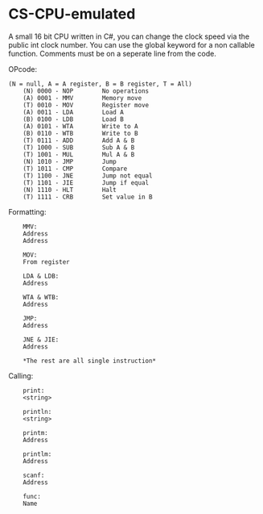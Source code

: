 # CS-CPU-emulated

A small 16 bit CPU written in C#, you can change the clock speed via the public int clock number.
You can use the global keyword for a non callable function.
Comments must be on a seperate line from the code.

OPcode:
```
(N = null, A = A register, B = B register, T = All)
    (N) 0000 - NOP        No operations
    (A) 0001 - MMV        Memory move
    (T) 0010 - MOV        Register move
    (A) 0011 - LDA        Load A
    (B) 0100 - LDB        Load B
    (A) 0101 - WTA        Write to A
    (B) 0110 - WTB        Write to B
    (T) 0111 - ADD        Add A & B
    (T) 1000 - SUB        Sub A & B
    (T) 1001 - MUL        Mul A & B
    (N) 1010 - JMP        Jump
    (T) 1011 - CMP        Compare
    (T) 1100 - JNE        Jump not equal
    (T) 1101 - JIE        Jump if equal
    (N) 1110 - HLT        Halt
    (T) 1111 - CRB        Set value in B
```

Formatting:
```
    MMV:
    Address
    Address

    MOV:
    From register
    
    LDA & LDB:
    Address

    WTA & WTB: 
    Address

    JMP:
    Address

    JNE & JIE:
    Address
    
    *The rest are all single instruction*
```
Calling:
```
    print:
    <string>
  
    println:
    <string>

    printm:
    Address

    printlm:
    Address

    scanf:
    Address
    
    func:
    Name
```
